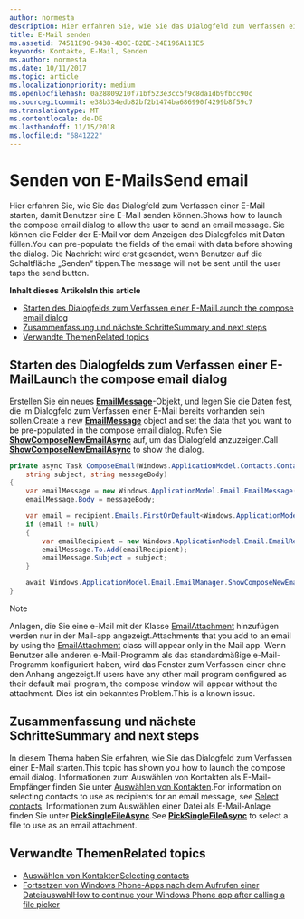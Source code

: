 ```yaml
---
author: normesta
description: Hier erfahren Sie, wie Sie das Dialogfeld zum Verfassen einer E-Mail starten, damit Benutzer eine E-Mail senden können. Sie können die Felder der E-Mail vor dem Anzeigen des Dialogfelds mit Daten füllen. Die Nachricht wird erst gesendet, wenn Benutzer auf die Schaltfläche „Senden“ tippen.
title: E-Mail senden
ms.assetid: 74511E90-9438-430E-B2DE-24E196A111E5
keywords: Kontakte, E-Mail, Senden
ms.author: normesta
ms.date: 10/11/2017
ms.topic: article
ms.localizationpriority: medium
ms.openlocfilehash: 0a28809210f71bf523e3cc5f9c8da1db9fbcc90c
ms.sourcegitcommit: e38b334edb82bf2b1474ba686990f4299b8f59c7
ms.translationtype: MT
ms.contentlocale: de-DE
ms.lasthandoff: 11/15/2018
ms.locfileid: "6841222"
---
```

# <a name="send-email"></a><span data-ttu-id="c9e55-106">Senden von E-Mails</span><span class="sxs-lookup"><span data-stu-id="c9e55-106">Send email</span></span>

<span data-ttu-id="c9e55-107">Hier erfahren Sie, wie Sie das Dialogfeld zum Verfassen einer E-Mail starten, damit Benutzer eine E-Mail senden können.</span><span class="sxs-lookup"><span data-stu-id="c9e55-107">Shows how to launch the compose email dialog to allow the user to send an email message.</span></span> <span data-ttu-id="c9e55-108">Sie können die Felder der E-Mail vor dem Anzeigen des Dialogfelds mit Daten füllen.</span><span class="sxs-lookup"><span data-stu-id="c9e55-108">You can pre-populate the fields of the email with data before showing the dialog.</span></span> <span data-ttu-id="c9e55-109">Die Nachricht wird erst gesendet, wenn Benutzer auf die Schaltfläche „Senden“ tippen.</span><span class="sxs-lookup"><span data-stu-id="c9e55-109">The message will not be sent until the user taps the send button.</span></span>

**<span data-ttu-id="c9e55-110">Inhalt dieses Artikels</span><span class="sxs-lookup"><span data-stu-id="c9e55-110">In this article</span></span>**

-   [<span data-ttu-id="c9e55-111">Starten des Dialogfelds zum Verfassen einer E-Mail</span><span class="sxs-lookup"><span data-stu-id="c9e55-111">Launch the compose email dialog</span></span>](#launch-the-compose-email-dialog)
-   [<span data-ttu-id="c9e55-112">Zusammenfassung und nächste Schritte</span><span class="sxs-lookup"><span data-stu-id="c9e55-112">Summary and next steps</span></span>](#summary-and-next-steps)
-   [<span data-ttu-id="c9e55-113">Verwandte Themen</span><span class="sxs-lookup"><span data-stu-id="c9e55-113">Related topics</span></span>](#related-topics)

## <a name="launch-the-compose-email-dialog"></a><span data-ttu-id="c9e55-114">Starten des Dialogfelds zum Verfassen einer E-Mail</span><span class="sxs-lookup"><span data-stu-id="c9e55-114">Launch the compose email dialog</span></span>

<span data-ttu-id="c9e55-115">Erstellen Sie ein neues [**EmailMessage**](https://msdn.microsoft.com/library/windows/apps/Dn631270)-Objekt, und legen Sie die Daten fest, die im Dialogfeld zum Verfassen einer E-Mail bereits vorhanden sein sollen.</span><span class="sxs-lookup"><span data-stu-id="c9e55-115">Create a new [**EmailMessage**](https://msdn.microsoft.com/library/windows/apps/Dn631270) object and set the data that you want to be pre-populated in the compose email dialog.</span></span> <span data-ttu-id="c9e55-116">Rufen Sie [**ShowComposeNewEmailAsync**](https://msdn.microsoft.com/library/windows/apps/Dn631269) auf, um das Dialogfeld anzuzeigen.</span><span class="sxs-lookup"><span data-stu-id="c9e55-116">Call [**ShowComposeNewEmailAsync**](https://msdn.microsoft.com/library/windows/apps/Dn631269) to show the dialog.</span></span>

``` cs
private async Task ComposeEmail(Windows.ApplicationModel.Contacts.Contact recipient,
    string subject, string messageBody)
{
    var emailMessage = new Windows.ApplicationModel.Email.EmailMessage();
    emailMessage.Body = messageBody;

    var email = recipient.Emails.FirstOrDefault<Windows.ApplicationModel.Contacts.ContactEmail>();
    if (email != null)
    {
        var emailRecipient = new Windows.ApplicationModel.Email.EmailRecipient(email.Address);
        emailMessage.To.Add(emailRecipient);
        emailMessage.Subject = subject;
    }

    await Windows.ApplicationModel.Email.EmailManager.ShowComposeNewEmailAsync(emailMessage);
}
```

>[!NOTE]
> <span data-ttu-id="c9e55-117">Anlagen, die Sie eine e-Mail mit der Klasse [EmailAttachment](https://docs.microsoft.com/uwp/api/windows.applicationmodel.email.emailattachment) hinzufügen werden nur in der Mail-app angezeigt.</span><span class="sxs-lookup"><span data-stu-id="c9e55-117">Attachments that you add to an email by using the [EmailAttachment](https://docs.microsoft.com/uwp/api/windows.applicationmodel.email.emailattachment) class will appear only in the Mail app.</span></span> <span data-ttu-id="c9e55-118">Wenn Benutzer alle anderen e-Mail-Programm als das standardmäßige e-Mail-Programm konfiguriert haben, wird das Fenster zum Verfassen einer ohne den Anhang angezeigt.</span><span class="sxs-lookup"><span data-stu-id="c9e55-118">If users have any other mail program configured as their default mail program, the compose window will appear without the attachment.</span></span> <span data-ttu-id="c9e55-119">Dies ist ein bekanntes Problem.</span><span class="sxs-lookup"><span data-stu-id="c9e55-119">This is a known issue.</span></span>

## <a name="summary-and-next-steps"></a><span data-ttu-id="c9e55-120">Zusammenfassung und nächste Schritte</span><span class="sxs-lookup"><span data-stu-id="c9e55-120">Summary and next steps</span></span>

<span data-ttu-id="c9e55-121">In diesem Thema haben Sie erfahren, wie Sie das Dialogfeld zum Verfassen einer E-Mail starten.</span><span class="sxs-lookup"><span data-stu-id="c9e55-121">This topic has shown you how to launch the compose email dialog.</span></span> <span data-ttu-id="c9e55-122">Informationen zum Auswählen von Kontakten als E-Mail-Empfänger finden Sie unter [Auswählen von Kontakten](selecting-contacts.md).</span><span class="sxs-lookup"><span data-stu-id="c9e55-122">For information on selecting contacts to use as recipients for an email message, see [Select contacts](selecting-contacts.md).</span></span> <span data-ttu-id="c9e55-123">Informationen zum Auswählen einer Datei als E-Mail-Anlage finden Sie unter [**PickSingleFileAsync**](https://msdn.microsoft.com/library/windows/apps/JJ635275).</span><span class="sxs-lookup"><span data-stu-id="c9e55-123">See [**PickSingleFileAsync**](https://msdn.microsoft.com/library/windows/apps/JJ635275) to select a file to use as an email attachment.</span></span>

## <a name="related-topics"></a><span data-ttu-id="c9e55-124">Verwandte Themen</span><span class="sxs-lookup"><span data-stu-id="c9e55-124">Related topics</span></span>

* [<span data-ttu-id="c9e55-125">Auswählen von Kontakten</span><span class="sxs-lookup"><span data-stu-id="c9e55-125">Selecting contacts</span></span>](selecting-contacts.md)
* [<span data-ttu-id="c9e55-126">Fortsetzen von Windows Phone-Apps nach dem Aufrufen einer Dateiauswahl</span><span class="sxs-lookup"><span data-stu-id="c9e55-126">How to continue your Windows Phone app after calling a file picker</span></span>](https://msdn.microsoft.com/library/windows/apps/xaml/Dn614994)
 

 
